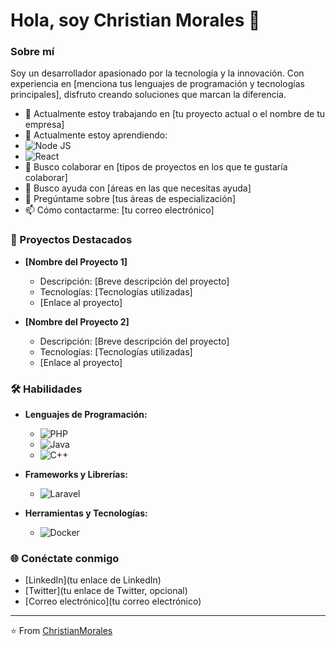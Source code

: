 # Hola, soy Christian Morales 👋

### Sobre mí

Soy un desarrollador apasionado por la tecnología y la innovación. Con experiencia en [menciona tus lenguajes de programación y tecnologías principales], disfruto creando soluciones que marcan la diferencia.

- 🔭 Actualmente estoy trabajando en [tu proyecto actual o el nombre de tu empresa]
- 🌱 Actualmente estoy aprendiendo:
- ![Node JS](https://img.shields.io/badge/Node%20js-339933?style=for-the-badge&logo=nodedotjs&logoColor=white)
- ![React](https://img.shields.io/badge/React-20232A?style=for-the-badge&logo=react&logoColor=61DAFB)
- 👯 Busco colaborar en [tipos de proyectos en los que te gustaría colaborar]
- 🤔 Busco ayuda con [áreas en las que necesitas ayuda]
- 💬 Pregúntame sobre [tus áreas de especialización]
- 📫 Cómo contactarme: [tu correo electrónico]

### 🚀 Proyectos Destacados

- **[Nombre del Proyecto 1]**
  - Descripción: [Breve descripción del proyecto]
  - Tecnologías: [Tecnologías utilizadas]
  - [Enlace al proyecto]

- **[Nombre del Proyecto 2]**
  - Descripción: [Breve descripción del proyecto]
  - Tecnologías: [Tecnologías utilizadas]
  - [Enlace al proyecto]

### 🛠️ Habilidades

- **Lenguajes de Programación:**
  - ![PHP](https://img.shields.io/badge/-PHP-777BB4?style=flat-square&logo=php&logoColor=white)
  - ![Java](https://img.shields.io/badge/-Java-007396?style=flat-square&logo=java&logoColor=white)
  - ![C++](https://img.shields.io/badge/-C++-00599C?style=flat-square&logo=c%2B%2B&logoColor=white)

- **Frameworks y Librerías:**
  - ![Laravel](https://img.shields.io/badge/-Laravel-FF2D20?style=flat-square&logo=laravel&logoColor=white)

- **Herramientas y Tecnologías:**
  - ![Docker](https://img.shields.io/badge/-Docker-2496ED?style=flat-square&logo=docker&logoColor=white)

### 🌐 Conéctate conmigo

- [LinkedIn](tu enlace de LinkedIn)
- [Twitter](tu enlace de Twitter, opcional)
- [Correo electrónico](tu correo electrónico)

---

⭐️ From [ChristianMorales](https://github.com/ChristianMorales18/ChristianMorales18)








